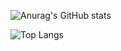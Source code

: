 ![Anurag's GitHub stats](https://github-readme-stats.vercel.app/api?username=anuraghazra&show_icons=true&theme=merko) 


![Top Langs](https://github-readme-stats.vercel.app/api/top-langs/?username=AllaYefremova&show_icons=true&theme=dark&layout=compact&hide=handlebars)
